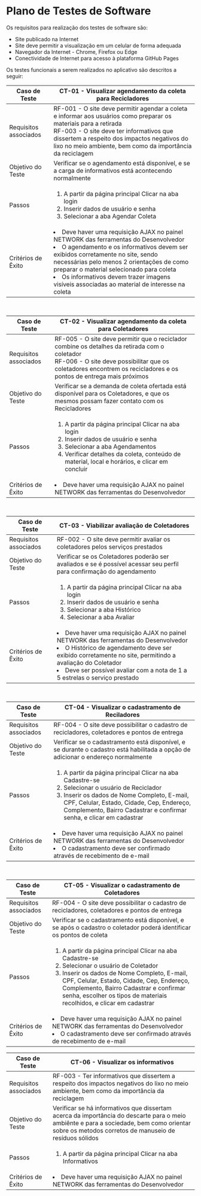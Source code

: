 # Plano de Testes de Software

Os requisitos para realização dos testes de software são:
-	Site publicado na Internet
-	Site deve permitir a visualização em um celular de forma adequada
-	Navegador da Internet - Chrome, Firefox ou Edge
-	Conectividade de Internet para acesso à plataforma GitHub Pages

Os testes funcionais a serem realizados no aplicativo são descritos a seguir:

|Caso de Teste    | **CT-01 - Visualizar agendamento da coleta para Recicladores**  |
|-----------------|---------------------------------------------|
|Requisitos associados| RF-001 - O site deve permitir agendar a coleta e informar aos usuários como preparar os materiais para a retirada <br>RF-003 - O site deve ter informativos que dissertem a respeito dos impactos negativos do lixo no meio ambiente, bem como da importância da reciclagem</br>   |
|Objetivo do Teste| Verificar se o agendamento está disponível, e se a carga de informativos está acontecendo normalmente    |
|Passos| <ol><li>A partir da página principal Clicar na aba login</li><li>Inserir dados de usuário e senha</li><li>Selecionar a aba Agendar Coleta</li></ol>      |
|Critérios de Êxito| <li>Deve haver uma requisição AJAX no painel NETWORK das ferramentas do Desenvolvedor</li><li>O agendamento e os informativos devem ser exibidos corretamente no site, sendo necessárias pelo menos 2 orientações de como preparar o material selecionado para coleta</li><li> Os informativos devem trazer imagens visíveis associadas ao material de interesse na coleta</li>      |
</br>

|Caso de Teste    | **CT-02 - Visualizar agendamento da coleta para Coletadores**  |
|-----------------|---------------------------------------------|
|Requisitos associados| RF-005 - O site deve permitir que o reciclador combine os detalhes da retirada com o coletador <br>RF-006 - O site deve possibilitar que os coletadores encontrem os recicladores e os pontos de entrega mais próximos</br>   |
|Objetivo do Teste| Verificar se a demanda de coleta ofertada está disponível para os Coletadores, e que os mesmos possam fazer contato com os Recicladores    |
|Passos| <ol><li>A partir da página principal Clicar na aba login</li><li>Inserir dados de usuário e senha</li><li>Selecionar a aba Agendamentos</li><li>Verificar detalhes da coleta, conteúdo de material, local e horários, e clicar em concluir</li>     |
|Critérios de Êxito| <li>Deve haver uma requisição AJAX no painel NETWORK das ferramentas do Desenvolvedor</li>      |
</br>

|Caso de Teste    | **CT-03 - Viabilizar avaliação de Coletadores**  |
|-----------------|---------------------------------------------|
|Requisitos associados| RF-002 - O site deve permitir avaliar os coletadores pelos serviços prestados    |
|Objetivo do Teste| Verificar se os Coletadores poderão ser avaliados e se é possível acessar seu perfil para confirmação do agendamento  |
|Passos| <ol><li>A partir da página principal Clicar na aba login</li><li>Inserir dados de usuário e senha</li><li>Selecionar a aba Histórico</li><li>Selecionar a aba Avaliar</li></ol>      |
|Critérios de Êxito| <li>Deve haver uma requisição AJAX no painel NETWORK das ferramentas do Desenvolvedor</li><li>O Histórico de agendamento deve ser exibido corretamente no site, permitindo a avaliação do Coletador</li><li> Deve ser possível avaliar com a nota de 1 a 5 estrelas o serviço prestado</li>      |
<br>

|Caso de Teste    | **CT-04 - Visualizar o cadastramento de Reciladores**  |
|-----------------|---------------------------------------------|
|Requisitos associados| RF-004 - O site deve possibilitar o cadastro de recicladores, coletadores e pontos de entrega   |
|Objetivo do Teste| Verificar se o cadastramento está disponível, e se durante o cadastro está habilitada a opção de adicionar o endereço normalmente    |
|Passos| <ol><li>A partir da página principal Clicar na aba Cadastre-se</li><li>Selecionar o usuário de Reciclador</li><li>Inserir os dados de Nome Completo, E-mail, CPF, Celular, Estado, Cidade, Cep, Endereço, Complemento, Bairro Cadastrar e confirmar senha, e clicar em cadastrar</li></ol>      |
|Critérios de Êxito| <li>Deve haver uma requisição AJAX no painel NETWORK das ferramentas do Desenvolvedor</li><li>O cadastramento deve ser confirmado através de recebimento de e-mail</li>      |
 </br>
 
|Caso de Teste    | **CT-05 - Visualizar o cadastramento de Coletadores**  |
|-----------------|---------------------------------------------|
|Requisitos associados| RF-004 - O site deve possibilitar o cadastro de recicladores, coletadores e pontos de entrega   |
|Objetivo do Teste| Verificar se o cadastramento está disponível, e se após o cadastro o coletador poderá identificar os pontos de coleta    |
|Passos| <ol><li>A partir da página principal Clicar na aba Cadastre-se</li><li>Selecionar o usuário de Coletador</li><li>Inserir os dados de Nome Completo, E-mail, CPF, Celular, Estado, Cidade, Cep, Endereço, Complemento, Bairro Cadastrar e confirmar senha, escolher os tipos de materiais recolhidos, e clicar em cadastrar</li></ol>      |
|Critérios de Êxito| <li>Deve haver uma requisição AJAX no painel NETWORK das ferramentas do Desenvolvedor</li><li>O cadastramento deve ser confirmado através de recebimento de e-mail</li>      |

|Caso de Teste    | **CT-06 - Visualizar os informativos**  |
|-----------------|---------------------------------------------|
|Requisitos associados| RF-003 - Ter informativos que dissertem a respeito dos impactos negativos do lixo no meio ambiente, bem como da importância da reciclagem   |
|Objetivo do Teste| Verificar se há informativos que dissertam acerca da importância do descarte para o meio ambiênte e para a sociedade, bem como orientar sobre os metodos corretos de manuseio de resíduos sólidos    |
|Passos| <ol><li>A partir da página principal Clicar na aba Informativos</li>
|Critérios de Êxito| <li>Deve haver uma requisição AJAX no painel NETWORK das ferramentas do Desenvolvedor</li>      |
